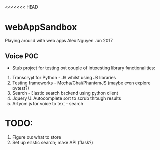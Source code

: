 <<<<<<< HEAD
# webAppSandbox
Playing around with web apps
Alex Nguyen Jun 2017
## Voice POC
- Stub project for testing out couple of interesting library functionalities:
1. Transcrypt for Python - JS whilst using JS libraries
2. Testing frameworks - Mocha/Chai/PhantomJS (maybe even explore pytest?)
3. Search - Elastic search backend using python client
4. Jquery UI Autocomplete sort to scrub through results
5. Artyom.js for voice to text - search
# TODO:
1. Figure out what to store
2. Set up elastic search; make API (flask?)

